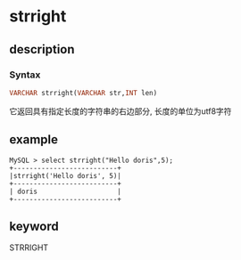 # strright

## description

### Syntax

```Haskell
VARCHAR strright(VARCHAR str,INT len)
```

它返回具有指定长度的字符串的右边部分, 长度的单位为utf8字符

## example

```Plain Text
MySQL > select strright("Hello doris",5);
+--------------------------+
|strright('Hello doris', 5)|
+--------------------------+
| doris                    |
+--------------------------+
```

## keyword

STRRIGHT
